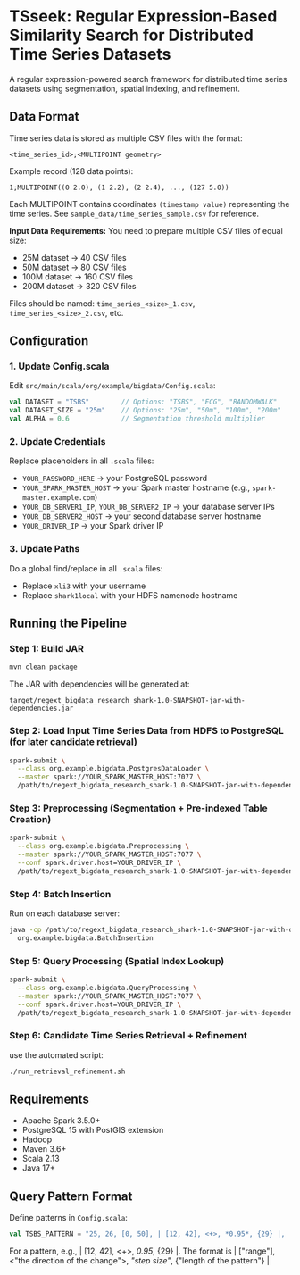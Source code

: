 # TSseek: Regular Expression-Based Similarity Search for Distributed Time Series Datasets

A regular expression-powered search framework for distributed time series datasets using segmentation, spatial indexing, and refinement.

## Data Format

Time series data is stored as multiple CSV files with the format:
```
<time_series_id>;<MULTIPOINT geometry>
```

Example record (128 data points):
```
1;MULTIPOINT((0 2.0), (1 2.2), (2 2.4), ..., (127 5.0))
```

Each MULTIPOINT contains coordinates `(timestamp value)` representing the time series. See `sample_data/time_series_sample.csv` for reference.

**Input Data Requirements:**
You need to prepare multiple CSV files of equal size:
- 25M dataset → 40 CSV files
- 50M dataset → 80 CSV files
- 100M dataset → 160 CSV files
- 200M dataset → 320 CSV files

Files should be named: `time_series_<size>_1.csv`, `time_series_<size>_2.csv`, etc.

## Configuration

### 1. Update Config.scala
Edit `src/main/scala/org/example/bigdata/Config.scala`:
```scala
val DATASET = "TSBS"        // Options: "TSBS", "ECG", "RANDOMWALK"
val DATASET_SIZE = "25m"    // Options: "25m", "50m", "100m", "200m"
val ALPHA = 0.6             // Segmentation threshold multiplier
```

### 2. Update Credentials
Replace placeholders in all `.scala` files:
- `YOUR_PASSWORD_HERE` → your PostgreSQL password
- `YOUR_SPARK_MASTER_HOST` → your Spark master hostname (e.g., `spark-master.example.com`)
- `YOUR_DB_SERVER1_IP`, `YOUR_DB_SERVER2_IP` → your database server IPs
- `YOUR_DB_SERVER2_HOST` → your second database server hostname
- `YOUR_DRIVER_IP` → your Spark driver IP

### 3. Update Paths
Do a global find/replace in all `.scala` files:
- Replace `xli3` with your username
- Replace `shark1local` with your HDFS namenode hostname

## Running the Pipeline

### Step 1: Build JAR
```bash
mvn clean package
```

The JAR with dependencies will be generated at:
```
target/regext_bigdata_research_shark-1.0-SNAPSHOT-jar-with-dependencies.jar
```

### Step 2: Load Input Time Series Data from HDFS to PostgreSQL (for later candidate retrieval)
```bash
spark-submit \
  --class org.example.bigdata.PostgresDataLoader \
  --master spark://YOUR_SPARK_MASTER_HOST:7077 \
  /path/to/regext_bigdata_research_shark-1.0-SNAPSHOT-jar-with-dependencies.jar
```

### Step 3: Preprocessing (Segmentation + Pre-indexed Table Creation)
```bash
spark-submit \
  --class org.example.bigdata.Preprocessing \
  --master spark://YOUR_SPARK_MASTER_HOST:7077 \
  --conf spark.driver.host=YOUR_DRIVER_IP \
  /path/to/regext_bigdata_research_shark-1.0-SNAPSHOT-jar-with-dependencies.jar
```

### Step 4: Batch Insertion
Run on each database server:
```bash
java -cp /path/to/regext_bigdata_research_shark-1.0-SNAPSHOT-jar-with-dependencies.jar \
  org.example.bigdata.BatchInsertion
```

### Step 5: Query Processing (Spatial Index Lookup)
```bash
spark-submit \
  --class org.example.bigdata.QueryProcessing \
  --master spark://YOUR_SPARK_MASTER_HOST:7077 \
  --conf spark.driver.host=YOUR_DRIVER_IP \
  /path/to/regext_bigdata_research_shark-1.0-SNAPSHOT-jar-with-dependencies.jar
```

### Step 6: Candidate Time Series Retrieval + Refinement

use the automated script:
```bash
./run_retrieval_refinement.sh
```

## Requirements

- Apache Spark 3.5.0+
- PostgreSQL 15 with PostGIS extension
- Hadoop 
- Maven 3.6+
- Scala 2.13
- Java 17+

## Query Pattern Format

Define patterns in `Config.scala`:
```scala
val TSBS_PATTERN = "25, 26, [0, 50], | [12, 42], <+>, *0.95*, {29} |, | [42, 12], <->, *1.00*, {32} |, | [10, 38], <+>, *0.25*, {24, 25} |, | [38, 12], <->, *0.30*, {39, 40} |"
```
For a pattern, e.g., | [12, 42], <+>, *0.95*, {29} |. The format is | ["range"], <"the direction of the change">, *"step size"*, {"length of the pattern"} |
